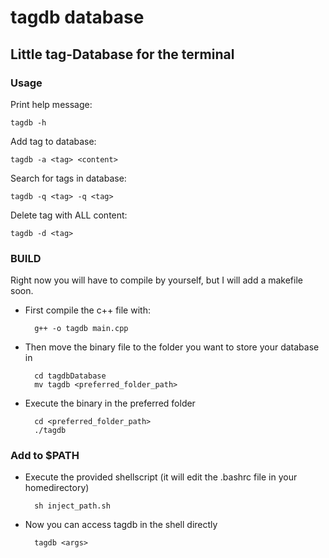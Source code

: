 # tagdb database
## Little tag-Database for the terminal
### Usage
Print help message:

    tagdb -h
    
Add tag to database:
 
    tagdb -a <tag> <content>

Search for tags in database:

    tagdb -q <tag> -q <tag>
    
Delete tag with ALL content:
    
    tagdb -d <tag>
    
### BUILD
Right now you will have to compile by yourself, but I will add a makefile soon.
* First compile the c++ file with:

        g++ -o tagdb main.cpp
* Then move the binary file to the folder you want to store your database in

        cd tagdbDatabase
        mv tagdb <preferred_folder_path>
* Execute the binary in the preferred folder

        cd <preferred_folder_path>
        ./tagdb
### Add to $PATH
* Execute the provided shellscript (it will edit the .bashrc file in your homedirectory)
        
        sh inject_path.sh
* Now you can access tagdb in the shell directly
        
        tagdb <args>
